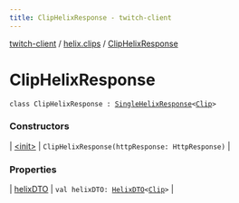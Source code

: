 ```yaml
---
title: ClipHelixResponse - twitch-client
---
```


[twitch-client](../../index.html) / [helix.clips](../index.html) / [ClipHelixResponse](./index.html)

# ClipHelixResponse

`class ClipHelixResponse : `[`SingleHelixResponse`](../../helix.http.model/-single-helix-response/index.html)`<`[`Clip`](../../helix.clips.model/-clip/index.html)`>`

### Constructors

| [&lt;init&gt;](-init-.html) | `ClipHelixResponse(httpResponse: HttpResponse)` |

### Properties

| [helixDTO](helix-d-t-o.html) | `val helixDTO: `[`HelixDTO`](../../helix.http.model/-helix-d-t-o/index.html)`<`[`Clip`](../../helix.clips.model/-clip/index.html)`>` |

